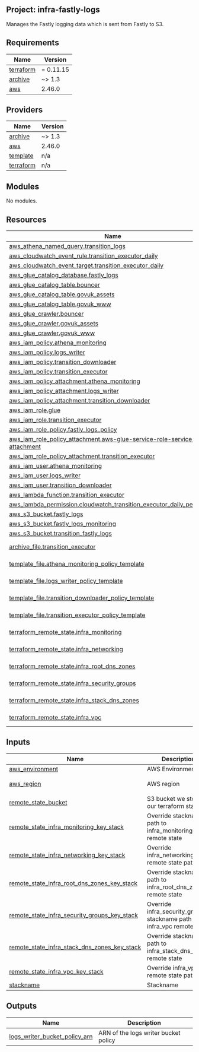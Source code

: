 ## Project: infra-fastly-logs

Manages the Fastly logging data which is sent from Fastly to S3.

## Requirements

| Name | Version |
|------|---------|
| <a name="requirement_terraform"></a> [terraform](#requirement\_terraform) | = 0.11.15 |
| <a name="requirement_archive"></a> [archive](#requirement\_archive) | ~> 1.3 |
| <a name="requirement_aws"></a> [aws](#requirement\_aws) | 2.46.0 |

## Providers

| Name | Version |
|------|---------|
| <a name="provider_archive"></a> [archive](#provider\_archive) | ~> 1.3 |
| <a name="provider_aws"></a> [aws](#provider\_aws) | 2.46.0 |
| <a name="provider_template"></a> [template](#provider\_template) | n/a |
| <a name="provider_terraform"></a> [terraform](#provider\_terraform) | n/a |

## Modules

No modules.

## Resources

| Name | Type |
|------|------|
| [aws_athena_named_query.transition_logs](https://registry.terraform.io/providers/hashicorp/aws/2.46.0/docs/resources/athena_named_query) | resource |
| [aws_cloudwatch_event_rule.transition_executor_daily](https://registry.terraform.io/providers/hashicorp/aws/2.46.0/docs/resources/cloudwatch_event_rule) | resource |
| [aws_cloudwatch_event_target.transition_executor_daily](https://registry.terraform.io/providers/hashicorp/aws/2.46.0/docs/resources/cloudwatch_event_target) | resource |
| [aws_glue_catalog_database.fastly_logs](https://registry.terraform.io/providers/hashicorp/aws/2.46.0/docs/resources/glue_catalog_database) | resource |
| [aws_glue_catalog_table.bouncer](https://registry.terraform.io/providers/hashicorp/aws/2.46.0/docs/resources/glue_catalog_table) | resource |
| [aws_glue_catalog_table.govuk_assets](https://registry.terraform.io/providers/hashicorp/aws/2.46.0/docs/resources/glue_catalog_table) | resource |
| [aws_glue_catalog_table.govuk_www](https://registry.terraform.io/providers/hashicorp/aws/2.46.0/docs/resources/glue_catalog_table) | resource |
| [aws_glue_crawler.bouncer](https://registry.terraform.io/providers/hashicorp/aws/2.46.0/docs/resources/glue_crawler) | resource |
| [aws_glue_crawler.govuk_assets](https://registry.terraform.io/providers/hashicorp/aws/2.46.0/docs/resources/glue_crawler) | resource |
| [aws_glue_crawler.govuk_www](https://registry.terraform.io/providers/hashicorp/aws/2.46.0/docs/resources/glue_crawler) | resource |
| [aws_iam_policy.athena_monitoring](https://registry.terraform.io/providers/hashicorp/aws/2.46.0/docs/resources/iam_policy) | resource |
| [aws_iam_policy.logs_writer](https://registry.terraform.io/providers/hashicorp/aws/2.46.0/docs/resources/iam_policy) | resource |
| [aws_iam_policy.transition_downloader](https://registry.terraform.io/providers/hashicorp/aws/2.46.0/docs/resources/iam_policy) | resource |
| [aws_iam_policy.transition_executor](https://registry.terraform.io/providers/hashicorp/aws/2.46.0/docs/resources/iam_policy) | resource |
| [aws_iam_policy_attachment.athena_monitoring](https://registry.terraform.io/providers/hashicorp/aws/2.46.0/docs/resources/iam_policy_attachment) | resource |
| [aws_iam_policy_attachment.logs_writer](https://registry.terraform.io/providers/hashicorp/aws/2.46.0/docs/resources/iam_policy_attachment) | resource |
| [aws_iam_policy_attachment.transition_downloader](https://registry.terraform.io/providers/hashicorp/aws/2.46.0/docs/resources/iam_policy_attachment) | resource |
| [aws_iam_role.glue](https://registry.terraform.io/providers/hashicorp/aws/2.46.0/docs/resources/iam_role) | resource |
| [aws_iam_role.transition_executor](https://registry.terraform.io/providers/hashicorp/aws/2.46.0/docs/resources/iam_role) | resource |
| [aws_iam_role_policy.fastly_logs_policy](https://registry.terraform.io/providers/hashicorp/aws/2.46.0/docs/resources/iam_role_policy) | resource |
| [aws_iam_role_policy_attachment.aws-glue-service-role-service-attachment](https://registry.terraform.io/providers/hashicorp/aws/2.46.0/docs/resources/iam_role_policy_attachment) | resource |
| [aws_iam_role_policy_attachment.transition_executor](https://registry.terraform.io/providers/hashicorp/aws/2.46.0/docs/resources/iam_role_policy_attachment) | resource |
| [aws_iam_user.athena_monitoring](https://registry.terraform.io/providers/hashicorp/aws/2.46.0/docs/resources/iam_user) | resource |
| [aws_iam_user.logs_writer](https://registry.terraform.io/providers/hashicorp/aws/2.46.0/docs/resources/iam_user) | resource |
| [aws_iam_user.transition_downloader](https://registry.terraform.io/providers/hashicorp/aws/2.46.0/docs/resources/iam_user) | resource |
| [aws_lambda_function.transition_executor](https://registry.terraform.io/providers/hashicorp/aws/2.46.0/docs/resources/lambda_function) | resource |
| [aws_lambda_permission.cloudwatch_transition_executor_daily_permission](https://registry.terraform.io/providers/hashicorp/aws/2.46.0/docs/resources/lambda_permission) | resource |
| [aws_s3_bucket.fastly_logs](https://registry.terraform.io/providers/hashicorp/aws/2.46.0/docs/resources/s3_bucket) | resource |
| [aws_s3_bucket.fastly_logs_monitoring](https://registry.terraform.io/providers/hashicorp/aws/2.46.0/docs/resources/s3_bucket) | resource |
| [aws_s3_bucket.transition_fastly_logs](https://registry.terraform.io/providers/hashicorp/aws/2.46.0/docs/resources/s3_bucket) | resource |
| [archive_file.transition_executor](https://registry.terraform.io/providers/hashicorp/archive/latest/docs/data-sources/file) | data source |
| [template_file.athena_monitoring_policy_template](https://registry.terraform.io/providers/hashicorp/template/latest/docs/data-sources/file) | data source |
| [template_file.logs_writer_policy_template](https://registry.terraform.io/providers/hashicorp/template/latest/docs/data-sources/file) | data source |
| [template_file.transition_downloader_policy_template](https://registry.terraform.io/providers/hashicorp/template/latest/docs/data-sources/file) | data source |
| [template_file.transition_executor_policy_template](https://registry.terraform.io/providers/hashicorp/template/latest/docs/data-sources/file) | data source |
| [terraform_remote_state.infra_monitoring](https://registry.terraform.io/providers/hashicorp/terraform/latest/docs/data-sources/remote_state) | data source |
| [terraform_remote_state.infra_networking](https://registry.terraform.io/providers/hashicorp/terraform/latest/docs/data-sources/remote_state) | data source |
| [terraform_remote_state.infra_root_dns_zones](https://registry.terraform.io/providers/hashicorp/terraform/latest/docs/data-sources/remote_state) | data source |
| [terraform_remote_state.infra_security_groups](https://registry.terraform.io/providers/hashicorp/terraform/latest/docs/data-sources/remote_state) | data source |
| [terraform_remote_state.infra_stack_dns_zones](https://registry.terraform.io/providers/hashicorp/terraform/latest/docs/data-sources/remote_state) | data source |
| [terraform_remote_state.infra_vpc](https://registry.terraform.io/providers/hashicorp/terraform/latest/docs/data-sources/remote_state) | data source |

## Inputs

| Name | Description | Type | Default | Required |
|------|-------------|------|---------|:--------:|
| <a name="input_aws_environment"></a> [aws\_environment](#input\_aws\_environment) | AWS Environment | `string` | n/a | yes |
| <a name="input_aws_region"></a> [aws\_region](#input\_aws\_region) | AWS region | `string` | `"eu-west-1"` | no |
| <a name="input_remote_state_bucket"></a> [remote\_state\_bucket](#input\_remote\_state\_bucket) | S3 bucket we store our terraform state in | `string` | n/a | yes |
| <a name="input_remote_state_infra_monitoring_key_stack"></a> [remote\_state\_infra\_monitoring\_key\_stack](#input\_remote\_state\_infra\_monitoring\_key\_stack) | Override stackname path to infra\_monitoring remote state | `string` | `""` | no |
| <a name="input_remote_state_infra_networking_key_stack"></a> [remote\_state\_infra\_networking\_key\_stack](#input\_remote\_state\_infra\_networking\_key\_stack) | Override infra\_networking remote state path | `string` | `""` | no |
| <a name="input_remote_state_infra_root_dns_zones_key_stack"></a> [remote\_state\_infra\_root\_dns\_zones\_key\_stack](#input\_remote\_state\_infra\_root\_dns\_zones\_key\_stack) | Override stackname path to infra\_root\_dns\_zones remote state | `string` | `""` | no |
| <a name="input_remote_state_infra_security_groups_key_stack"></a> [remote\_state\_infra\_security\_groups\_key\_stack](#input\_remote\_state\_infra\_security\_groups\_key\_stack) | Override infra\_security\_groups stackname path to infra\_vpc remote state | `string` | `""` | no |
| <a name="input_remote_state_infra_stack_dns_zones_key_stack"></a> [remote\_state\_infra\_stack\_dns\_zones\_key\_stack](#input\_remote\_state\_infra\_stack\_dns\_zones\_key\_stack) | Override stackname path to infra\_stack\_dns\_zones remote state | `string` | `""` | no |
| <a name="input_remote_state_infra_vpc_key_stack"></a> [remote\_state\_infra\_vpc\_key\_stack](#input\_remote\_state\_infra\_vpc\_key\_stack) | Override infra\_vpc remote state path | `string` | `""` | no |
| <a name="input_stackname"></a> [stackname](#input\_stackname) | Stackname | `string` | n/a | yes |

## Outputs

| Name | Description |
|------|-------------|
| <a name="output_logs_writer_bucket_policy_arn"></a> [logs\_writer\_bucket\_policy\_arn](#output\_logs\_writer\_bucket\_policy\_arn) | ARN of the logs writer bucket policy |
